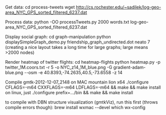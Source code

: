 Get data:
cd process-tweets
wget http://cs.rochester.edu/~sadilek/log-geo-area_NYC_GPS_sorted_filtered_6237.dat

Process data:
python -OO processTweets.py 2000 words.txt log-geo-area_NYC_GPS_sorted_filtered_6237.dat

Display social graph:
cd graph-manipulation
python displaySimpleGraph_demo.py friendship_graph_undirected.dot neato 7
(creating a nice layout takes a long time for large graphs; large means >2000 nodes)

Render heatmap of twitter flights:
cd heatmap-flights
python heatmap.py -p twitter_1M.coors.txt -r 5 -o NYC_z14_1M_blue.png -G gradient-adam-blue.png --osm -e 40.8393,-74.2635,40.5,-73.6558 -z 14

Compile gmtk-2012-12-07_2148 on MAC mountain lion x64
./configure CFLAGS=-m64 CXXFLAGS=-m64 LDFLAGS=-m64 && make && make install
on linux, just
./configure prefix=.../bin && make && make install

to compile with DBN structure visualization (gmtkViz), run this first (throws compile errors though):
brew install wxmac --devel
which wx-config